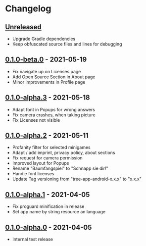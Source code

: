 # Changelog

## [Unreleased]
- Upgrade Gradle dependencies
- Keep obfuscated source files and lines for debugging

## [0.1.0-beta.0] - 2021-05-19
- Fix navigate up on Licenses page
- Add Open Source Section in About page
- Minor improvements in Profile page

## [0.1.0-alpha.3] - 2021-05-18
- Adapt font in Popups for wrong answers
- Fix camera crashes, when taking picture
- Fix Licenses not visible

## [0.1.0-alpha.2] - 2021-05-11
- Profanity filter for selected minigames
- Adapt / add imprint, privacy policy, about sections 
- Fix request for camera permission
- Improved layout for Popups
- Rename "Baumfangspiel" to "Schnapp sie dir!"
- Handle font licenses
- Update Tag versioning from "tree-app-android-x.x.x" to "x.x.x"

## [0.1.0-alpha.1] - 2021-04-05
- Fix proguard minification in release
- Set app name by string resource an language

## [0.1.0-alpha.0] - 2021-04-05
- Internal test release

[unreleased]: https://github.com/lmu-informatics/tree-app-android/compare/0.1.0-beta.0...master
[0.1.0-beta.0]: https://github.com/lmu-informatics/tree-app-android/compare/0.1.0-alpha.3...0.1.0-beta.0
[0.1.0-alpha.3]: https://github.com/lmu-informatics/tree-app-android/compare/0.1.0-alpha.2...0.1.0-alpha.3
[0.1.0-alpha.2]: https://github.com/lmu-informatics/tree-app-android/compare/0.1.0-alpha.1...0.1.0-alpha.2
[0.1.0-alpha.1]: https://github.com/lmu-informatics/tree-app-android/compare/0.1.0-alpha.0...0.1.0-alpha.1
[0.1.0-alpha.0]: https://github.com/lmu-informatics/tree-app-android/compare/0.0.7...0.1.0-alpha.0
[0.0.7]: https://github.com/lmu-informatics/tree-app-android/releases/tag/0.0.7
